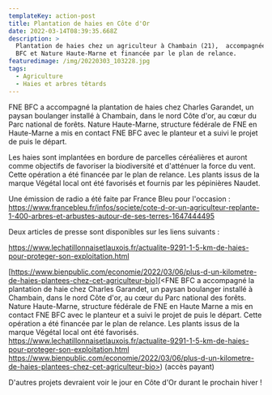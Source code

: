 ```yaml
---
templateKey: action-post
title: Plantation de haies en Côte d'Or
date: 2022-03-14T08:39:35.668Z
description: >
  Plantation de haies chez un agriculteur à Chambain (21),  accompagnée par FNE
  BFC et Nature Haute-Marne et financée par le plan de relance.
featuredimage: /img/20220303_103228.jpg
tags:
  - Agriculture
  - Haies et arbres têtards
---
```

FNE BFC a accompagné la plantation de haies chez Charles Garandet, un paysan boulanger installé à Chambain, dans le nord Côte d'or, au cœur du Parc national de forêts. Nature Haute-Marne, structure fédérale de FNE en Haute-Marne a mis en contact FNE BFC avec le planteur et a suivi le projet de puis le départ.

Les haies sont implantées en bordure de parcelles céréalières et auront comme objectifs de favoriser la biodiversité et d'atténuer la force du vent.
Cette opération a été financée par le plan de relance. Les plants issus de la marque Végétal local ont été favorisés et fournis par les pépinières Naudet. 

Une émission de radio a été faite par France Bleu pour l'occasion : <https://www.francebleu.fr/infos/societe/cote-d-or-un-agriculteur-replante-1-400-arbres-et-arbustes-autour-de-ses-terres-1647444495>

Deux articles de presse sont disponibles sur les liens suivants :

<https://www.lechatillonnaisetlauxois.fr/actualite-9291-1-5-km-de-haies-pour-proteger-son-exploitation.html>

[https://www.bienpublic.com/economie/2022/03/06/plus-d-un-kilometre-de-haies-plantees-chez-cet-agriculteur-bio](<FNE BFC a accompagné la plantation de haie chez Charles Garandet, un paysan boulanger installé à Chambain, dans le nord Côte d'or, au cœur du Parc national des forêts. Nature Haute-Marne, structure fédérale de FNE en Haute Marne a mis en contact FNE BFC avec le planteur et a suivi le projet de puis le départ. Cette opération a été financée par le plan de relance. Les plants issus de la marque Végétal local ont été favorisés. https://www.lechatillonnaisetlauxois.fr/actualite-9291-1-5-km-de-haies-pour-proteger-son-exploitation.html https://www.bienpublic.com/economie/2022/03/06/plus-d-un-kilometre-de-haies-plantees-chez-cet-agriculteur-bio>) (accès payant)

D'autres projets devraient voir le jour en Côte d'Or durant le prochain hiver !
